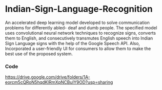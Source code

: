 # Indian-Sign-Language-Recognition
An accelerated deep learning model developed to solve communication problems for differently abled- deaf and dumb people. The specified model uses convolutional neural network techniques to recognize signs, converts them to English, and consecutively transmutes English speech into Indian Sign Language signs with the help of the Google Speech API. Also, Incorporated a user-friendly UI for consumers to allow them to make the best use of the proposed system.

### Code
https://drive.google.com/drive/folders/1A-eorcm5cQRoN5hqdKlRmXpNCBuIY9OD?usp=sharing
